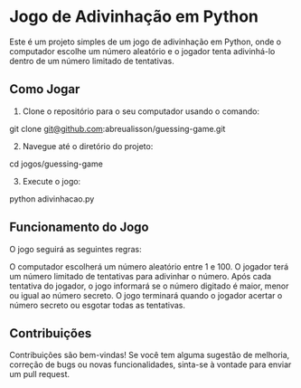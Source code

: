 # Jogo de Adivinhação em Python

Este é um projeto simples de um jogo de adivinhação em Python, onde o computador escolhe um número aleatório e o jogador tenta adivinhá-lo dentro de um número limitado de tentativas.

## Como Jogar

1. Clone o repositório para o seu computador usando o comando:

git clone git@github.com:abreualisson/guessing-game.git


2. Navegue até o diretório do projeto:

cd jogos/guessing-game


3. Execute o jogo:

python adivinhacao.py


## Funcionamento do Jogo

O jogo seguirá as seguintes regras:

O computador escolherá um número aleatório entre 1 e 100.
O jogador terá um número limitado de tentativas para adivinhar o número.
Após cada tentativa do jogador, o jogo informará se o número digitado é maior, menor ou igual ao número secreto.
O jogo terminará quando o jogador acertar o número secreto ou esgotar todas as tentativas.


## Contribuições

Contribuições são bem-vindas! Se você tem alguma sugestão de melhoria, correção de bugs ou novas funcionalidades, sinta-se à vontade para enviar um pull request.



